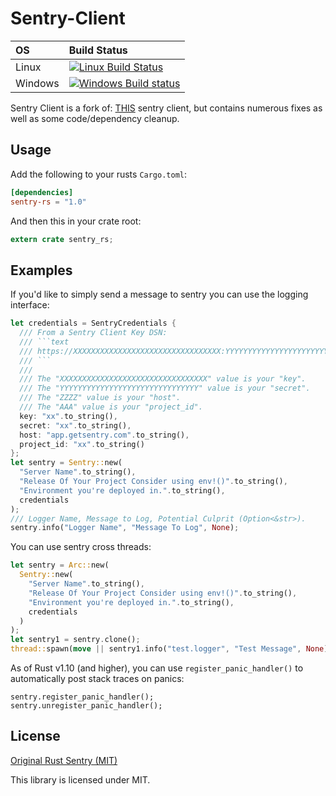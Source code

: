 # Sentry-Client #

| OS      | Build Status                                                                                                                                                          |
|:--------|:----------------------------------------------------------------------------------------------------------------------------------------------------------------------|
| Linux   | [![Linux Build Status](https://circleci.com/gh/SecurityInsanity/sentry-rs/tree/master.svg?style=svg)](https://circleci.com/gh/SecurityInsanity/sentry-rs/tree/master) |
| Windows | [![Windows Build status](https://ci.appveyor.com/api/projects/status/yvlgnytb2tir8y4q?svg=true)](https://ci.appveyor.com/project/SecurityInsanity/sentry-rs)          |




Sentry Client is a fork of: [THIS](https://github.com/aagahi/rust-sentry) sentry client,
but contains numerous fixes as well as some code/dependency cleanup.

## Usage ##

Add the following to your rusts `Cargo.toml`:

```toml
[dependencies]
sentry-rs = "1.0"
```

And then this in your crate root:

```rust
extern crate sentry_rs;
```

## Examples ##

If you'd like to simply send a message to sentry you can use the logging interface:
```rust
let credentials = SentryCredentials {
  /// From a Sentry Client Key DSN:
  /// ```text
  /// https://XXXXXXXXXXXXXXXXXXXXXXXXXXXXXXXXX:YYYYYYYYYYYYYYYYYYYYYYYYYYYYYYY@ZZZZ/AAA
  /// ```
  ///
  /// The "XXXXXXXXXXXXXXXXXXXXXXXXXXXXXXXXX" value is your "key".
  /// The "YYYYYYYYYYYYYYYYYYYYYYYYYYYYYYY" value is your "secret".
  /// The "ZZZZ" value is your "host".
  /// The "AAA" value is your "project_id".
  key: "xx".to_string(),
  secret: "xx".to_string(),
  host: "app.getsentry.com".to_string(),
  project_id: "xx".to_string()
};
let sentry = Sentry::new(
  "Server Name".to_string(),
  "Release Of Your Project Consider using env!()".to_string(),
  "Environment you're deployed in.".to_string(),
  credentials
);
/// Logger Name, Message to Log, Potential Culprit (Option<&str>).
sentry.info("Logger Name", "Message To Log", None);
```

You can use sentry cross threads:
```rust
let sentry = Arc::new(
  Sentry::new(
    "Server Name".to_string(),
    "Release Of Your Project Consider using env!()".to_string(),
    "Environment you're deployed in.".to_string(),
    credentials
  )
);
let sentry1 = sentry.clone();
thread::spawn(move || sentry1.info("test.logger", "Test Message", None));
```

As of Rust v1.10 (and higher), you can use `register_panic_handler()` to automatically
post stack traces on panics:

```
sentry.register_panic_handler();
sentry.unregister_panic_handler();
```

## License ##

[Original Rust Sentry (MIT)](https://github.com/aagahi/rust-sentry)

This library is licensed under MIT.
